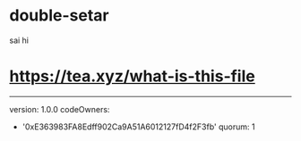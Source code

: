 # double-setar
sai hi
# https://tea.xyz/what-is-this-file
---
version: 1.0.0
codeOwners:
  - '0xE363983FA8Edff902Ca9A51A6012127fD4f2F3fb'
quorum: 1
